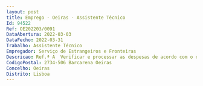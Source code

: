 ```yaml
--- 
layout: post
title: Emprego - Oeiras - Assistente Técnico
Id: 94522
Ref: OE202203/0091
DataAbertura: 2022-03-03
DataFecho: 2022-03-31
Trabalho: Assistente Técnico
Empregador: Serviço de Estrangeiros e Fronteiras
Descricao: Ref.ª A  Verificar e processar as despesas de acordo com o orçamento e as normas referentes à contabilidade pública ) Arrecadar e contabilizar as receitas, gestão da aplicação Fatura eletrónica   3 postos de trabalhoRef.ª B  Processar as remunerações e outros abonos ao pessoal, gestão de ficheiros (DMR,SS,CGA,ADSE)   1 posto de trabalhoRef.ª C  Assegurar a aquisição, manutenção e gestão dos bens do SEF  Organizar e manter atualizado o cadastro e inventário dos bens do SEF   3 postos de trabalhoRef.ª D  Gestão de stocks,assegurar a aquisição, manutenção e gestão dos bens do SEF  Organizar e manter atualizado o cadastro e inventário dos bens do SEF   1 posto de trabalho
CodigoPostal: 2734-506 Barcarena Oeiras
Concelho: Oeiras
Distrito: Lisboa
--- 
```

